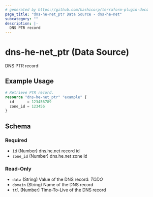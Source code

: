 ```yaml
---
# generated by https://github.com/hashicorp/terraform-plugin-docs
page_title: "dns-he-net_ptr Data Source - dns-he-net"
subcategory: ""
description: |-
  DNS PTR record
---
```


# dns-he-net_ptr (Data Source)

DNS PTR record

## Example Usage

```terraform
# Retrieve PTR record.
resource "dns-he-net_ptr" "example" {
  id      = 123456789
  zone_id = 123456
}
```

<!-- schema generated by tfplugindocs -->
## Schema

### Required

- `id` (Number) dns.he.net record id
- `zone_id` (Number) dns.he.net zone id

### Read-Only

- `data` (String) Value of the DNS record: *TODO*
- `domain` (String) Name of the DNS record
- `ttl` (Number) Time-To-Live of the DNS record
